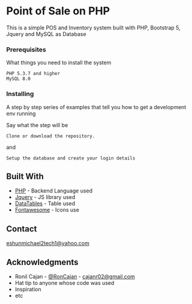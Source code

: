 # Point of Sale on PHP

This is a simple POS and Inventory system built with PHP, Bootstrap 5, Jquery and MySQL as Database


### Prerequisites

What things you need to install the system

```
PHP 5.3.7 and higher
MySQL 8.0
```

### Installing

A step by step series of examples that tell you how to get a development env running

Say what the step will be
```
Clone or download the repository.
```
and
```
Setup the database and create your login details
```

## Built With

* [PHP](https://codeigniter.com/) - Backend Language used
* [Jquery](https://jquery.com/) - JS library used
* [DataTables](https://datatables.net/) - Table used
* [Fontawesome](https://fontawesome.com/) - Icons use



## Contact
eshunmichael2tech1@yahoo.com



## Acknowledgments
* Ronil Cajan - [@RonCajan](https://twitter.com/RonCajan) - cajanr02@gmail.com
* Hat tip to anyone whose code was used
* Inspiration
* etc
